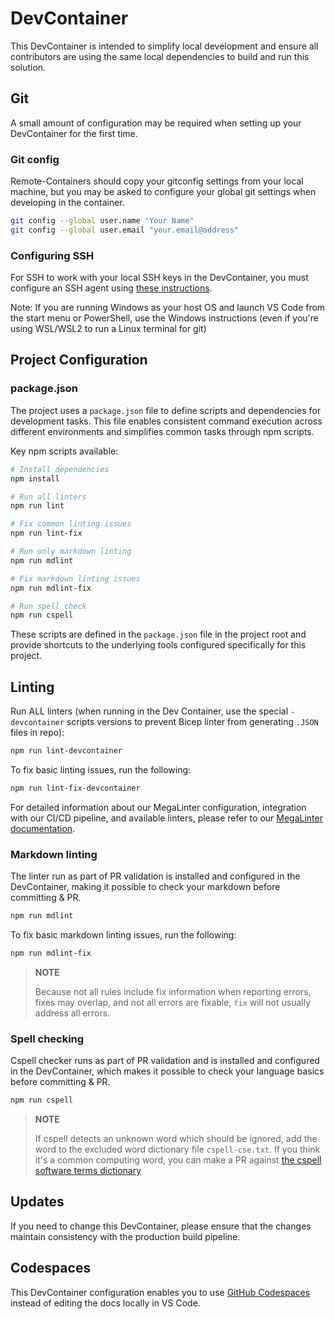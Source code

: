 # DevContainer

This DevContainer is intended to simplify local development and ensure all contributors are using the same local dependencies to build and run this solution.

## Git

A small amount of configuration may be required when setting up your DevContainer for the first time.

### Git config

Remote-Containers should copy your gitconfig settings from your local machine, but you may be asked to configure your global git settings when developing in the container.

```sh
git config --global user.name "Your Name"
git config --global user.email "your.email@address"
```

### Configuring SSH

For SSH to work with your local SSH keys in the DevContainer, you must configure an SSH agent using [these instructions](https://code.visualstudio.com/docs/remote/containers#_sharing-git-credentials-with-your-container).

Note: If you are running Windows as your host OS and launch VS Code from the start menu or PowerShell, use the Windows instructions (even if you're using WSL/WSL2 to run a Linux terminal for git)

## Project Configuration

### package.json

The project uses a `package.json` file to define scripts and dependencies for development tasks. This file enables consistent command execution across different environments and simplifies common tasks through npm scripts.

Key npm scripts available:

```sh
# Install dependencies
npm install

# Run all linters
npm run lint

# Fix common linting issues
npm run lint-fix

# Run only markdown linting
npm run mdlint

# Fix markdown linting issues
npm run mdlint-fix

# Run spell check
npm run cspell
```

These scripts are defined in the `package.json` file in the project root and provide shortcuts to the underlying tools configured specifically for this project.

## Linting

Run ALL linters (when running in the Dev Container, use the special `-devcontainer` scripts versions to prevent Bicep linter from generating `.JSON` files in repo):

```sh
npm run lint-devcontainer
```

To fix basic linting issues, run the following:

```sh
npm run lint-fix-devcontainer
```

For detailed information about our MegaLinter configuration, integration with our CI/CD pipeline, and available linters, please refer to our [MegaLinter documentation](/.azdo/megalinter.md).

### Markdown linting

The linter run as part of PR validation is installed and configured in the DevContainer, making it possible to check your markdown before committing & PR.

```sh
npm run mdlint
```

To fix basic markdown linting issues, run the following:

```sh
npm run mdlint-fix
```

> **NOTE**
>
> Because not all rules include fix information when reporting errors, fixes may overlap, and not all errors are fixable, `fix` will not usually address all errors.

### Spell checking

Cspell checker runs as part of PR validation and is installed and configured in the DevContainer, which makes it possible to check your language basics before committing & PR.

```sh
npm run cspell
```

> **NOTE**
>
> If cspell detects an unknown word which should be ignored, add the word to the excluded word dictionary file `cspell-cse.txt`. If you think it's a common computing word, you can make a PR against [the cspell software terms dictionary](https://github.com/streetsidesoftware/cspell-dicts/tree/main/dictionaries/software-terms/src)

## Updates

If you need to change this DevContainer, please ensure that the changes maintain consistency with the production build pipeline.

## Codespaces

This DevContainer configuration enables you to use [GitHub Codespaces](https://github.com/features/codespaces) instead of editing the docs locally in VS Code.
